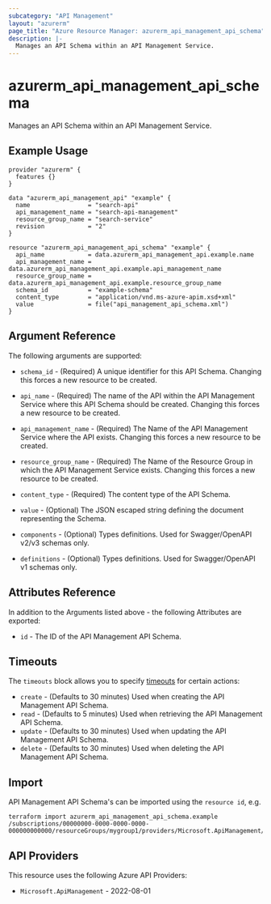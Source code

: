 ```yaml
---
subcategory: "API Management"
layout: "azurerm"
page_title: "Azure Resource Manager: azurerm_api_management_api_schema"
description: |-
  Manages an API Schema within an API Management Service.
---
```


# azurerm_api_management_api_schema

Manages an API Schema within an API Management Service.

## Example Usage

```hcl
provider "azurerm" {
  features {}
}

data "azurerm_api_management_api" "example" {
  name                = "search-api"
  api_management_name = "search-api-management"
  resource_group_name = "search-service"
  revision            = "2"
}

resource "azurerm_api_management_api_schema" "example" {
  api_name            = data.azurerm_api_management_api.example.name
  api_management_name = data.azurerm_api_management_api.example.api_management_name
  resource_group_name = data.azurerm_api_management_api.example.resource_group_name
  schema_id           = "example-schema"
  content_type        = "application/vnd.ms-azure-apim.xsd+xml"
  value               = file("api_management_api_schema.xml")
}
```

## Argument Reference

The following arguments are supported:

* `schema_id` - (Required) A unique identifier for this API Schema. Changing this forces a new resource to be created.

* `api_name` - (Required) The name of the API within the API Management Service where this API Schema should be created. Changing this forces a new resource to be created.

* `api_management_name` - (Required) The Name of the API Management Service where the API exists. Changing this forces a new resource to be created.

* `resource_group_name` - (Required) The Name of the Resource Group in which the API Management Service exists. Changing this forces a new resource to be created.

* `content_type` - (Required) The content type of the API Schema.

* `value` - (Optional) The JSON escaped string defining the document representing the Schema.

* `components` - (Optional) Types definitions. Used for Swagger/OpenAPI v2/v3 schemas only.

* `definitions` - (Optional) Types definitions. Used for Swagger/OpenAPI v1 schemas only.

## Attributes Reference

In addition to the Arguments listed above - the following Attributes are exported:

* `id` - The ID of the API Management API Schema.

## Timeouts

The `timeouts` block allows you to specify [timeouts](https://developer.hashicorp.com/terraform/language/resources/configure#define-operation-timeouts) for certain actions:

* `create` - (Defaults to 30 minutes) Used when creating the API Management API Schema.
* `read` - (Defaults to 5 minutes) Used when retrieving the API Management API Schema.
* `update` - (Defaults to 30 minutes) Used when updating the API Management API Schema.
* `delete` - (Defaults to 30 minutes) Used when deleting the API Management API Schema.

## Import

API Management API Schema's can be imported using the `resource id`, e.g.

```shell
terraform import azurerm_api_management_api_schema.example /subscriptions/00000000-0000-0000-0000-000000000000/resourceGroups/mygroup1/providers/Microsoft.ApiManagement/service/instance1/apis/api1/schemas/schema1
```

## API Providers
<!-- This section is generated, changes will be overwritten -->
This resource uses the following Azure API Providers:

* `Microsoft.ApiManagement` - 2022-08-01
